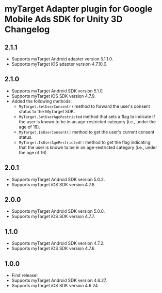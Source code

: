 # myTarget Adapter plugin for Google Mobile Ads SDK for Unity 3D Changelog

## 2.1.1
- Supports myTarget Android adapter version 5.1.1.0.
- Supports myTarget iOS adapter version 4.7.10.0.

## 2.1.0
- Supports myTarget Android SDK version 5.1.0.
- Supports myTarget iOS SDK version 4.7.9.
- Added the following methods:
  * `MyTarget.SetUserConsent()` method to forward the user's consent status to the MyTarget SDK.
  * `MyTarget.SetUserAgeRestricted` method that sets a flag to indicate if the user is known to be in an age-restricted category (i.e., under the age of 16).
  * `MyTarget.IsUserConsent()` method to get the user's current consent status.
  * `MyTarget.IsUserAgeRestricted()` method to get the flag indicating that the user is known to be in an age-restricted category (i.e., under the age of 16).

## 2.0.1
- Supports myTarget Android SDK version 5.0.2.
- Supports myTarget iOS SDK version 4.7.8.

## 2.0.0
- Supports myTarget Android SDK version 5.0.0.
- Supports myTarget iOS SDK version 4.7.7.

## 1.1.0
- Supports myTarget Android SDK version 4.7.2.
- Supports myTarget iOS SDK version 4.7.6.

## 1.0.0
- First release!
- Supports myTarget Android SDK version 4.6.27.
- Supports myTarget iOS SDK version 4.6.24.
